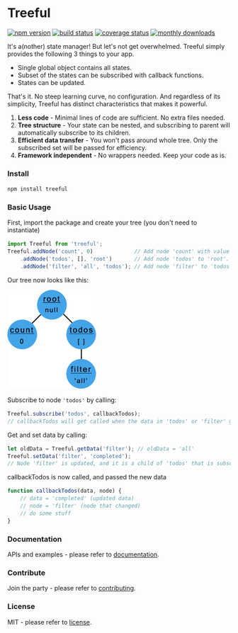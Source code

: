 # Treeful
[![npm version][npm-img]][npm-url] [![build status][travis-img]][travis-url] [![coverage status][coveralls-img]][coveralls-url] [![monthly downloads][downloads-img]][downloads-url]

It's a(nother) state manager! But let's not get overwhelmed. Treeful simply provides the following 3 things to your app.

* Single global object contains all states.
* Subset of the states can be subscribed with callback functions.
* States can be updated.

That's it. No steep learning curve, no configuration. And regardless of its simplicity, Treeful has distinct characteristics that makes it powerful.

1. **Less code** - Minimal lines of code are sufficient. No extra files needed.
2. **Tree structure** - Your state can be nested, and subscribing to parent will automatically subscribe to its children.
3. **Efficient data transfer** - You won't pass around whole tree. Only the subscribed set will be passed for efficiency.
4. **Framework independent** - No wrappers needed. Keep your code as is.

### Install
```sh
npm install treeful
```

### Basic Usage
First, import the package and create your tree (you don't need to instantiate)

```js
import Treeful from 'treeful';
Treeful.addNode('count', 0)             // Add node 'count' with value 0 (to 'root').
    .addNode('todos', [], 'root')       // Add node 'todos' to 'root'.
    .addNode('filter', 'all', 'todos'); // Add node 'filter' to 'todos' with value of 'all'.
```

Our tree now looks like this:

![Tree](tree.png)

Subscribe to node `'todos'` by calling:
```js
Treeful.subscribe('todos', callbackTodos);
// callbackTodos will get called when the data in 'todos' or 'filter' gets updated
```

Get and set data by calling:
```js
let oldData = Treeful.getData('filter'); // oldData = 'all'
Treeful.setData('filter', 'completed');
// Node 'filter' is updated, and it is a child of 'todos' that is subscribed to callbackTodos
```

callbackTodos is now called, and passed the new data
```js
function callbackTodos(data, node) {
    // data = 'completed' (updated data)
    // node = 'filter' (node that changed)
    // do some stuff
}
```

### Documentation
APIs and examples - please refer to [documentation](https://jsful.gitbooks.io/treeful/content/motivation.html).

### Contribute
Join the party - please refer to [contributing](https://github.com/jsful/treeful/blob/master/CONTRIBUTING.md).

### License
MIT - please refer to [license](https://github.com/jsful/treeful/blob/master/LICENSE).

[npm-url]: https://www.npmjs.org/package/treeful
[npm-img]: https://img.shields.io/npm/v/treeful.svg
[downloads-url]: https://www.npmjs.org/package/treeful
[downloads-img]: https://img.shields.io/npm/dm/treeful.svg
[travis-url]: https://travis-ci.org/jsful/treeful?branch=master
[travis-img]: https://travis-ci.org/jsful/treeful.svg?branch=master
[coveralls-url]: https://coveralls.io/github/jsful/treeful?branch=master
[coveralls-img]: https://coveralls.io/repos/github/jsful/treeful/badge.svg?branch=master
